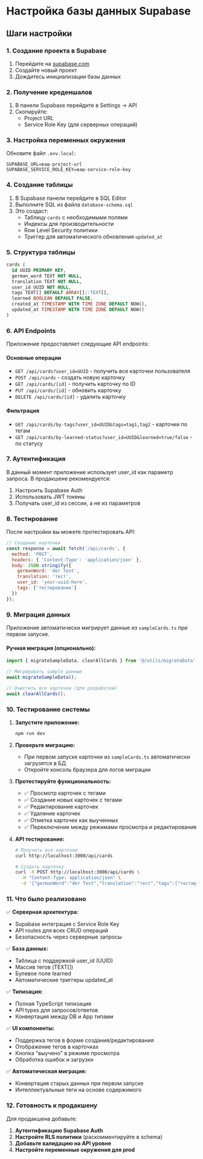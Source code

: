 # Настройка базы данных Supabase

## Шаги настройки

### 1. Создание проекта в Supabase
1. Перейдите на [supabase.com](https://supabase.com)
2. Создайте новый проект
3. Дождитесь инициализации базы данных

### 2. Получение креденшалов
1. В панели Supabase перейдите в Settings → API
2. Скопируйте:
   - Project URL
   - Service Role Key (для серверных операций)

### 3. Настройка переменных окружения
Обновите файл `.env.local`:
```env
SUPABASE_URL=ваш-project-url
SUPABASE_SERVICE_ROLE_KEY=ваш-service-role-key
```

### 4. Создание таблицы
1. В Supabase панели перейдите в SQL Editor
2. Выполните SQL из файла `database-schema.sql`
3. Это создаст:
   - Таблицу `cards` с необходимыми полями
   - Индексы для производительности
   - Row Level Security политики
   - Триггер для автоматического обновления `updated_at`

### 5. Структура таблицы

```sql
cards (
  id UUID PRIMARY KEY,
  german_word TEXT NOT NULL,
  translation TEXT NOT NULL,
  user_id UUID NOT NULL,
  tags TEXT[] DEFAULT ARRAY[]::TEXT[],
  learned BOOLEAN DEFAULT FALSE,
  created_at TIMESTAMP WITH TIME ZONE DEFAULT NOW(),
  updated_at TIMESTAMP WITH TIME ZONE DEFAULT NOW()
)
```

### 6. API Endpoints

Приложение предоставляет следующие API endpoints:

#### Основные операции
- `GET /api/cards?user_id=UUID` - получить все карточки пользователя
- `POST /api/cards` - создать новую карточку
- `GET /api/cards/[id]` - получить карточку по ID
- `PUT /api/cards/[id]` - обновить карточку
- `DELETE /api/cards/[id]` - удалить карточку

#### Фильтрация
- `GET /api/cards/by-tags?user_id=UUID&tags=tag1,tag2` - карточки по тегам
- `GET /api/cards/by-learned-status?user_id=UUID&learned=true/false` - по статусу

### 7. Аутентификация

В данный момент приложение использует user_id как параметр запроса. В продакшене рекомендуется:
1. Настроить Supabase Auth
2. Использовать JWT токены
3. Получать user_id из сессии, а не из параметров

### 8. Тестирование

После настройки вы можете протестировать API:

```javascript
// Создание карточки
const response = await fetch('/api/cards', {
  method: 'POST',
  headers: { 'Content-Type': 'application/json' },
  body: JSON.stringify({
    germanWord: 'der Test',
    translation: 'тест',
    user_id: 'your-uuid-here',
    tags: ['тестирование']
  })
});
```

### 9. Миграция данных

Приложение автоматически мигрирует данные из `sampleCards.ts` при первом запуске. 

#### Ручная миграция (опционально):
```javascript
import { migrateSampleData, clearAllCards } from '@/utils/migrateData';

// Мигрировать sample данные
await migrateSampleData();

// Очистить все карточки (для разработки)
await clearAllCards();
```

### 10. Тестирование системы

1. **Запустите приложение:**
   ```bash
   npm run dev
   ```

2. **Проверьте миграцию:**
   - При первом запуске карточки из `sampleCards.ts` автоматически загрузятся в БД
   - Откройте консоль браузера для логов миграции

3. **Протестируйте функциональность:**
   - ✅ Просмотр карточек с тегами
   - ✅ Создание новых карточек с тегами
   - ✅ Редактирование карточек
   - ✅ Удаление карточек
   - ✅ Отметка карточек как выученных
   - ✅ Переключение между режимами просмотра и редактирования

4. **API тестирование:**
   ```bash
   # Получить все карточки
   curl http://localhost:3000/api/cards
   
   # Создать карточку
   curl -X POST http://localhost:3000/api/cards \
     -H "Content-Type: application/json" \
     -d '{"germanWord":"der Test","translation":"тест","tags":["тестирование"]}'
   ```

### 11. Что было реализовано

✅ **Серверная архитектура:**
- Supabase интеграция с Service Role Key
- API routes для всех CRUD операций
- Безопасность через серверные запросы

✅ **База данных:**
- Таблица с поддержкой user_id (UUID)
- Массив тегов (TEXT[])
- Булевое поле learned
- Автоматические триггеры updated_at

✅ **Типизация:**
- Полная TypeScript типизация
- API types для запросов/ответов
- Конвертация между DB и App типами

✅ **UI компоненты:**
- Поддержка тегов в форме создания/редактирования
- Отображение тегов в карточках
- Кнопка "выучено" в режиме просмотра
- Обработка ошибок и загрузки

✅ **Автоматическая миграция:**
- Конвертация старых данных при первом запуске
- Интеллектуальные теги на основе содержимого

### 12. Готовность к продакшену

Для продакшена добавьте:
1. **Аутентификацию Supabase Auth**
2. **Настройте RLS политики** (раскомментируйте в schema)
3. **Добавьте валидацию на API уровне**
4. **Настройте переменные окружения для prod** 